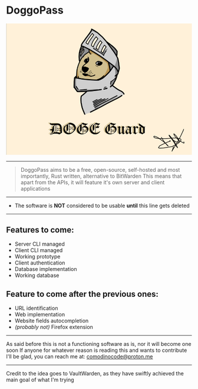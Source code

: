 # DoggoPass

![](resources/DogeGuard.png)

---

> DoggoPass aims to be a free, open-source, self-hosted and most importantly, Rust written, alternative to BitWarden
> This means that apart from the APIs, it will feature it's own server and client applications

---


- The software is **NOT** considered to be usable **until** this line gets deleted


---

## Features to come:
- Server CLI managed
- Client CLI managed
- Working prototype
- Client authentication
- Database implementation
- Working database 

## Feature to come after the previous ones:
- URL identification
- Web implementation
- Website fields autocompletion
- *(probably not)* Firefox extension

---

As said before this is not a functioning software as is, nor it will become one soon
If anyone for whatever reason is reading this and wants to contribute I'll be glad, you can reach me at: comodinocode@proton.me

---

Credit to the idea goes to VaultWarden, as they have swiftly achieved the main goal of what I'm trying
